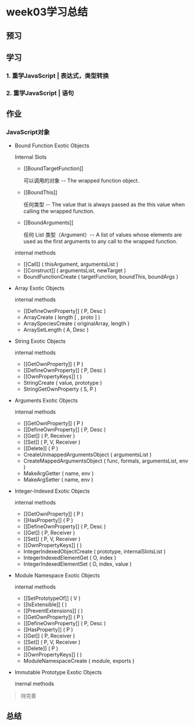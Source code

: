 # week03学习总结

## 预习

## 学习
### 1. 重学JavaScript | 表达式，类型转换

### 2. 重学JavaScript | 语句

## 作业

### JavaScript对象

- Bound Function Exotic Objects

    Internal Slots

    - [[BoundTargetFunction]]

        可以调用的对象 -- The wrapped function object.

    - [[BoundThis]]

        任何类型 -- The value that is always passed as the this value when calling the wrapped function.

    - [[BoundArguments]]

        任何 List 类型（Argument）-- A list of values whose elements are used as the first arguments to any call to the wrapped function.

    internal methods

    - [[Call]] ( thisArgument, argumentsList )
    - [[Construct]] ( argumentsList, newTarget )
    - BoundFunctionCreate ( targetFunction, boundThis, boundArgs )

- Array Exotic Objects

    internal methods

    - [[DefineOwnProperty]] ( P, Desc )
    - ArrayCreate ( length [ , proto ] )
    - ArraySpeciesCreate ( originalArray, length )
    - ArraySetLength ( A, Desc )

- String Exotic Objects

    internal methods

    - [[GetOwnProperty]] ( P )
    - [[DefineOwnProperty]] ( P, Desc )
    - [[OwnPropertyKeys]] ( )
    - StringCreate ( value, prototype )
    - StringGetOwnProperty ( S, P )

- Arguments Exotic Objects

    internal methods

    - [[GetOwnProperty]] ( P )
    - [[DefineOwnProperty]] ( P, Desc )
    -  [[Get]] ( P, Receiver )
    - [[Set]] ( P, V, Receiver )
    - [[Delete]] ( P )
    - CreateUnmappedArgumentsObject ( argumentsList )
    - CreateMappedArgumentsObject ( func, formals, argumentsList, env )
    - MakeArgGetter ( name, env )
    - MakeArgSetter ( name, env )

- Integer-Indexed Exotic Objects

    internal methods

    - [[GetOwnProperty]] ( P )
    - [[HasProperty]] ( P )
    - [[DefineOwnProperty]] ( P, Desc )
    - [[Get]] ( P, Receiver )
    - [[Set]] ( P, V, Receiver )
    - [[OwnPropertyKeys]] ( )
    - IntegerIndexedObjectCreate ( prototype, internalSlotsList )
    - IntegerIndexedElementGet ( O, index )
    -  IntegerIndexedElementSet ( O, index, value )

- Module Namespace Exotic Objects

    internal methods

    - [[SetPrototypeOf]] ( V )
    - [[IsExtensible]] ( )
    - [[PreventExtensions]] ( )
    - [[GetOwnProperty]] ( P )
    - [[DefineOwnProperty]] ( P, Desc )
    - [[HasProperty]] ( P )
    - [[Get]] ( P, Receiver )
    - [[Set]] ( P, V, Receiver )
    - [[Delete]] ( P )
    - [[OwnPropertyKeys]] ( )
    - ModuleNamespaceCreate ( module, exports )

-  Immutable Prototype Exotic Objects

    inernal methods

> 待完善

## 总结